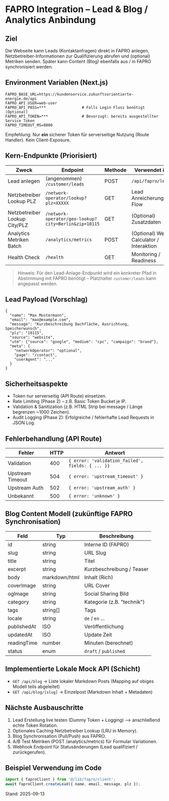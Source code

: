# FAPRO Integration – Lead & Blog / Analytics Anbindung

## Ziel
Die Webseite kann Leads (Kontaktanfragen) direkt in FAPRO anlegen, Netzbetreiber-Informationen zur Qualifizierung abrufen und (optional) Metriken senden. Später kann Content (Blog) ebenfalls aus / in FAPRO synchronisiert werden.

## Environment Variablen (Next.js)
```
FAPRO_BASE_URL=https://kundenservice.zukunftsorientierte-energie.de/api
FAPRO_API_USER=web-user
FAPRO_API_PASS=***                # Falls Login Fluss benötigt (Optional)
FAPRO_API_TOKEN=***               # Bevorzugt: bereits ausgestellter Service Token
FAPRO_TIMEOUT_MS=8000
```
Empfehlung: Nur **ein** sicherer Token für serverseitige Nutzung (Route Handler). Kein Client-Exposure.

## Kern-Endpunkte (Priorisiert)
| Zweck | Endpoint | Methode | Verwendet in |
|-------|----------|---------|--------------|
| Lead anlegen | (angenommen) `/customer/leads` | POST | `/api/fapro/lead` |
| Netzbetreiber Lookup PLZ | `/network-operator/lookup?plz=XXXXX` | GET | Lead Anreicherungs-Flow |
| Netzbetreiber Lookup City/PLZ | `/network-operator/geo-lookup?city=Berlin&zip=10115` | GET | (Optional) Zusatzdaten |
| Analytics Metriken Batch | `/analytics/metrics` | POST | (Optional) Web Calculator / Interaktion |
| Health Check | `/health` | GET | Monitoring / Readiness |

> Hinweis: Für den Lead-Anlage-Endpunkt wird ein konkreter Pfad in Abstimmung mit FAPRO benötigt – Platzhalter `customer/leads` kann angepasst werden.

## Lead Payload (Vorschlag)
```
{
  "name": "Max Mustermann",
  "email": "max@example.com",
  "message": "Kurzbeschreibung Dachfläche, Ausrichtung, Speicherwunsch",
  "plz": "10115",
  "source": "website",
  "utm": {"source": "google", "medium": "cpc", "campaign": "brand"},
  "meta": {
    "networkOperator": "optional", 
    "page": "/contact",
    "userAgent": "..."
  }
}
```

## Sicherheitsaspekte
- Token nur serverseitig (API Route) einsetzen.
- Rate Limiting (Phase 2) – z.B. Basic Token Bucket je IP.
- Validation & Sanitization (z.B. HTML Strip bei message / Länge begrenzen ~1000 Zeichen).
- Audit Logging (Phase 2): Erfolgreiche / fehlerhafte Lead Requests in JSON Log.

## Fehlerbehandlung (API Route)
| Fehler | HTTP | Antwort |
|--------|------|---------|
| Validation | 400 | `{ error: 'validation_failed', fields: { ... }}` |
| Upstream Timeout | 504 | `{ error: 'upstream_timeout' }` |
| Upstream Auth | 502 | `{ error: 'upstream_auth' }` |
| Unbekannt | 500 | `{ error: 'unknown' }` |

## Blog Content Modell (zukünftige FAPRO Synchronisation)
| Feld | Typ | Beschreibung |
|------|-----|--------------|
| id | string | Interne ID (FAPRO) |
| slug | string | URL Slug |
| title | string | Titel |
| excerpt | string | Kurzbeschreibung / Teaser |
| body | markdown/html | Inhalt (Rich) |
| coverImage | string | URL Cover |
| ogImage | string | Social Sharing Bild |
| category | string | Kategorie (z.B. "technik") |
| tags | string[] | Tags |
| locale | string | `de` / `en` ... |
| publishedAt | ISO | Veröffentlichung |
| updatedAt | ISO | Update Zeit |
| readingTime | number | Minuten (berechnet) |
| status | enum | `draft` / `published` |

## Implementierte Lokale Mock API (Schicht)
- `GET /api/blog` → Liste lokaler Markdown Posts (Mapping auf obiges Modell teils abgeleitet)
- `GET /api/blog/[slug]` → Einzelpost (Markdown Inhalt + Metadaten)

## Nächste Ausbauschritte
1. Lead Erstellung live testen (Dummy Token + Logging) –> anschließend echte Token Rotation.
2. Optionales Caching Netzbetreiber Lookup (LRU in Memory).
3. Blog Synchronisation (Pull/Push) aus FAPRO.
4. A/B Test Metriken (POST /analytics/metrics) für Formular Variationen.
5. Webhook Endpoint für Statusänderungen (Lead qualifiziert / zurückgerufen).

## Beispiel Verwendung im Code
```ts
import { faproClient } from '@/lib/fapro/client';
await faproClient.createLead({ name, email, message, plz });
```

Stand: 2025-09-13

